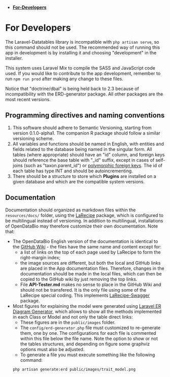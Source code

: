 * [**For-Developers**](#)

# For Developers
The Laravel-Datatables library is incompatible with `php artisan serve`, so this command should not be used. The recommended way of running this app in development is by installing it and choosing "development" in the installer.

This system uses Laravel Mix to compile the SASS and JavaScript code used. If you would like to contribute to the app development, remember to run `npm run prod` after making any change to these files.

Notice that "doctrine/dbal" is being held back to 2.3 because of incompatibility with the ERD-generator package. All other packages are the most recent versions.

## Programming directives and naming conventions

1. This software should adhere to Semantic Versioning, starting from version 0.1.0-alpha1. The companion R package should follow a similar versioning scheme.
1. All variables and functions should be named in English, with entities and fields related to the database being named in the singular form. All tables (where appropriate) should have an "id" column, and foreign keys should reference the base table with "_id" suffix, except in cases of self-joins (such as "taxon.parent_id") or [polymorphic foreign keys](Core-Objects#polymorphicrelationships). The id of each table has type INT and should be autoincrementing.
1. There should be a structure to store which **Plugins** are installed on a given database and which are the compatible system versions.

## Documentation

Documentation should organized as markdown files within the `resources/docs/` folder, using the [LaRecipe](https://github.com/saleem-hadad/larecipe) package, which is configured to be multilingual instead of versioning. In addition to multilingual, installations of OpenDataBio may therefore customize their own documentation. Note that:
  * The OpenDataBio English version of the documentation is identical to the [GitHub Wiki](https://github.com/opendatabio/opendatabio/wiki) - the files have the same name and content except for:
    * a list of links on the top of each page used by LaRecipe to form the right-margin index;
    * the image sources are different, but both the local and GitHub links are placed in the App documentation files. Therefore, changes in the documentation should be made in the local files, which can then be copied to the GitHub wiki by just removing the top links.
    * File **API-Tester.md** makes no sense to place in the GitHub Wiki and should not be transfered. It is the only file using some of the LaRecipe special coding.  This implements [LaRecipe-Swagger](https://github.com/saleem-hadad/larecipe-swagger) package.
  * Most figures for explaining the model were generated using [Laravel ER Diagram Generator](https://github.com/beyondcode/laravel-er-diagram-generator), which allows to show all the methods implemented in each Class or Model and not only the table direct links:
    * These figures are in the `public/images` folder.
    * The  `config/erd-generator.php` file must customized to re-generate them, one by one. The configurations for each file is commented within this file below the file name. Note the option to show or not the tables structures, and depending on figure some graphviz options must also be adjusted.
    * To generate a file you must execute something like the following command:
    ```
    php artisan generate:erd public/images/trait_model.png
    ```
